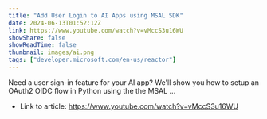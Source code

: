 ```yaml
---
title: "Add User Login to AI Apps using MSAL SDK"
date: 2024-06-13T01:52:12Z
link: https://www.youtube.com/watch?v=vMccS3u16WU
showShare: false
showReadTime: false
thumbnail: images/ai.png
tags: ["developer.microsoft.com/en-us/reactor"]
---
```

Need a user sign-in feature for your AI app? We'll show you how to setup an OAuth2 OIDC flow in Python using the the MSAL ...

- Link to article: https://www.youtube.com/watch?v=vMccS3u16WU